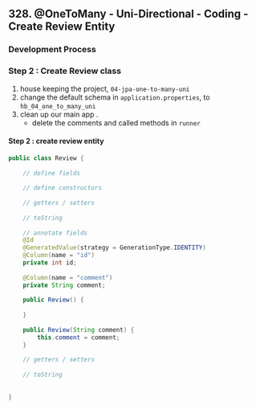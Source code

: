 ## 328. @OneToMany - Uni-Directional - Coding - Create Review Entity

### Development Process


### Step 2 : Create Review class 
1. house keeping the project, `04-jpa-one-to-many-uni`
2. change the default schema in `application.properties`, to `hb_04_one_to_many_uni`
3. clean up our main app .
    * delete the comments and called methods in `runner`

#### Step 2 : create review entity 
```java
public class Review {
    
    // define fields 
    
    // define constructors 
    
    // getters / setters 
    
    // toString 
    
    // annotate fields 
    @Id 
    @GeneratedValue(strategy = GenerationType.IDENTITY)
    @Column(name = "id")
    private int id; 
    
    @Column(name = "comment")
    private String comment; 
    
    public Review() {
        
    }
    
    public Review(String comment) {
        this.comment = comment; 
    }
    
    // getters / setters 
    
    // toString 
    
    
}
```